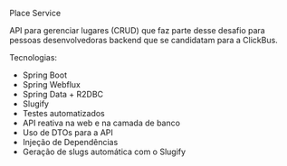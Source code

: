 Place Service

API para gerenciar lugares (CRUD) que faz parte desse desafio para pessoas desenvolvedoras backend que se candidatam para a ClickBus.

Tecnologias: 

* Spring Boot
* Spring Webflux
* Spring Data + R2DBC
* Slugify
* Testes automatizados
* API reativa na web e na camada de banco
* Uso de DTOs para a API
* Injeção de Dependências
* Geração de slugs automática com o Slugify
